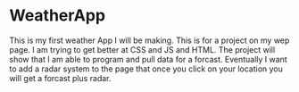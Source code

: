 # WeatherApp

This is my first weather App I will be making. 
This is for a project on my wep page.
I am trying to get better at CSS and JS and HTML. 
The project will show that I am able to program and pull data for a forcast. 
Eventually I want to add a radar system to the page that once you click on your location you will get a forcast plus radar.
 
